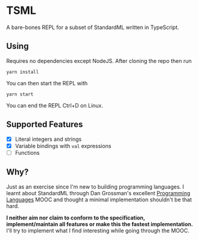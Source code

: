 # TSML

A bare-bones REPL for a subset of StandardML written in TypeScript.

## Using

Requires no dependencies except NodeJS. After cloning the repo then run

```
yarn install
```

You can then start the REPL with

```
yarn start
```

You can end the REPL Ctrl+D on Linux.

## Supported Features

- [x] Literal integers and strings
- [x] Variable bindings with `val` expressions
- [ ] Functions

## Why?

Just as an exercise since I'm new to building programming languages. I learnt about StandardML through Dan Grossman's excellent [Programming Languages](https://www.coursera.org/learn/programming-languages?) MOOC and thought a minimal implementation shouldn't be that hard.

**I neither aim nor claim to conform to the specification, implement/maintain all features or make this the fastest implementation.** I'll try to implement what I find interesting while going through the MOOC.
